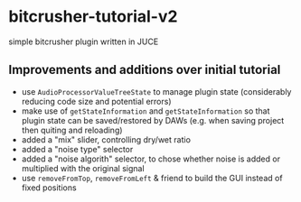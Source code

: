 # bitcrusher-tutorial-v2
simple bitcrusher plugin written in JUCE

## Improvements and additions over initial tutorial 

* use `AudioProcessorValueTreeState` to manage plugin state (considerably reducing code size and potential errors) 
* make use of `getStateInformation` and `getStateInformation` so that plugin state can be saved/restored by DAWs (e.g. when saving project then quiting and reloading)
* added a "mix" slider, controlling dry/wet ratio 
* added a "noise type" selector
* added a "noise algorith" selector, to chose whether noise is added or multiplied with the original signal
* use `removeFromTop`, `removeFromLeft` & friend to build the GUI instead of fixed positions
